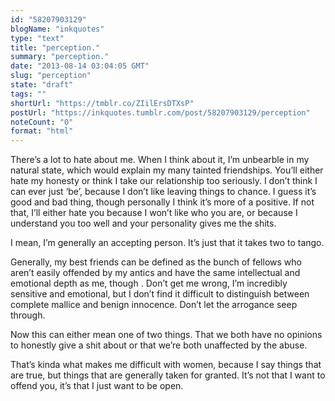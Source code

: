 ```yaml
---
id: "58207903129"
blogName: "inkquotes"
type: "text"
title: "perception."
summary: "perception."
date: "2013-08-14 03:04:05 GMT"
slug: "perception"
state: "draft"
tags: ""
shortUrl: "https://tmblr.co/ZIilErsDTXsP"
postUrl: "https://inkquotes.tumblr.com/post/58207903129/perception"
noteCount: "0"
format: "html"
---
```


There’s a lot to hate about me. When I think about it, I’m unbearble in my natural state, which would explain my many tainted friendships. You’ll either hate my honesty or think I take our relationship too seriously. I don’t think I can ever just ‘be’, because I don’t like leaving things to chance. I guess it’s good and bad thing, though personally I think it’s more of a positive. If not that, I’ll either hate you because I won’t like who you are, or because I understand you too well and your personality gives me the shits. 

I mean, I’m generally an accepting person. It’s just that it takes two to tango. 

Generally, my best friends can be defined as the bunch of fellows who aren’t easily offended by my antics and have the same intellectual and emotional depth as me, though . Don’t get me wrong, I’m incredibly sensitive and emotional, but I don’t find it difficult to distinguish between complete mallice and benign innocence. Don’t let the arrogance seep through. 

Now this can either mean one of two things. That we both have no opinions to honestly give a shit about or that we’re both unaffected by the abuse. 

That’s kinda what makes me difficult with women, because I say things that are true, but things that are generally taken for granted. It’s not that I want to offend you, it’s that I just want to be open.